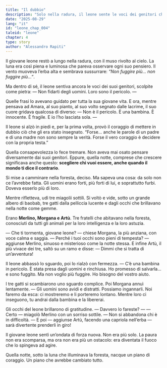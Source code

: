 ```yaml
---
title: "Il dubbio"
description: "Solo nella radura, il leone sente le voci dei genitori che lo invitano a diffidare dell’uomo. Ma per la prima volta osa mettere in discussione ciò che ha sempre creduto, e da questo dubbio nasce il coraggio di agire."
date: "2025-08-29"
lang: "it"
id: "leone_chap_004"
taleid: "leone"
chapter: 4
type: story
author: "Alessandro Rapiti"
---
```


Il giovane leone restò a lungo nella radura, con il muso rivolto al cielo. La luna era così piena e luminosa che pareva osservare ogni suo pensiero.
Il vento muoveva l’erba alta e sembrava sussurrare: *“Non fuggire più… non fuggire più…”*.

Ma dentro di sé, il leone sentiva ancora le voci dei suoi genitori, scolpite come pietra:
— Non fidarti degli uomini. Loro sono il pericolo. —

Quelle frasi lo avevano guidato per tutta la sua giovane vita. E ora, mentre pensava ad Amara, al suo pianto, al suo volto segnato dalle lacrime, il suo cuore gridava qualcosa di diverso:
— Non è il pericolo. È una bambina. È innocente. È fragile. E io l’ho lasciata sola. —

Il leone si alzò in piedi e, per la prima volta, provò il coraggio di mettere in dubbio ciò che gli era stato insegnato.
“Forse… anche le parole di un padre e di una madre non sono sempre la verità. Forse il vero coraggio è decidere con la propria testa.”

Quella consapevolezza lo fece tremare. Non aveva mai osato pensare diversamente dai suoi genitori. Eppure, quella notte, comprese che crescere significava anche questo: **scegliere chi vuoi essere, anche quando il mondo ti dice il contrario**.

Si mise a camminare nella foresta, deciso.
Ma sapeva una cosa: da solo non ce l’avrebbe fatta. Gli uomini erano forti, più forti di lui, e soprattutto furbi. Doveva esserlo più di loro.

Mentre rifletteva, udì tre miagolii sottili. Si voltò e vide, sotto un grande albero di baobab, tre gatti dalla pelliccia lucente e dagli occhi che brillavano nella notte come gemme.

Erano **Merlino, Morgana e Artù**.
Tre fratelli che abitavano nella foresta, conosciuti da tutti gli animali per la loro intelligenza e la loro astuzia.

— Che ti tormenta, giovane leone? — chiese Morgana, la più anziana, con voce calma e saggia.
— Perché i tuoi occhi sono pieni di tempesta? — aggiunse Merlino, sinuoso e misterioso come la notte stessa.
E infine Artù, il più vivace dei tre, saltò su un ramo e disse:
— Dimmi che si tratta di un’avventura!

Il leone abbassò lo sguardo, poi lo rialzò con fermezza.
— C’è una bambina in pericolo. È stata presa dagli uomini e rinchiusa. Ho promesso di salvarla… e sono fuggito. Ma non voglio più fuggire. Ho bisogno del vostro aiuto.

I tre gatti si scambiarono uno sguardo complice. Poi Morgana annuì lentamente.
— Gli uomini sono avidi e distratti. Possiamo ingannarli. Noi faremo da esca: ci mostreremo e li porteremo lontano. Mentre loro ci inseguono, tu andrai dalla bambina e la libererai.

Gli occhi del leone brillarono di gratitudine.
— Davvero lo fareste? —
— Certo — miagolò Merlino con un sorriso sottile. — Non si abbandona chi è in difficoltà.
— E poi — aggiunse Artù, facendo una capriola nell’erba — sarà divertente prenderli in giro!

Il giovane leone sentì un’ondata di forza nuova. Non era più solo.
La paura non era scomparsa, ma ora non era più un ostacolo: era diventata il fuoco che lo spingeva ad agire.

Quella notte, sotto la luna che illuminava la foresta, nacque un piano di coraggio.
Un piano che avrebbe cambiato tutto.